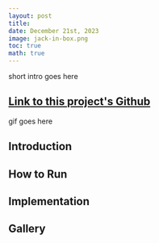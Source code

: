 ```yaml
---
layout: post
title: 
date: December 21st, 2023
image: jack-in-box.png
toc: true
math: true
---
```


short intro goes here

## [Link to this project's Github](https://github.com/gjcliff/???)

gif goes here

## Introduction

## How to Run

## Implementation

## Gallery

